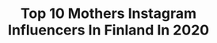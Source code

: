 ---
title: Top 10 Mothers Instagram Influencers In Finland In 2020
description: >-
  Find top mothers Instagram influencers in Finland in 2020. Most popular hashtags: #instablogitfinland #instablogit #ministylefinland #nature.
platform: Instagram
profiles:
  - username: "jerrykoivisto"
    fullname: >-
      Jerry Koivisto
    location: "Finland"
    followers: 11092
    engagement: 1437
    commentsToLikes: 0.016328
    avatar: "https://scontent-lhr8-1.cdninstagram.com/v/t51.2885-19/s320x320/66696982_442806112983491_6411775785060794368_n.jpg?_nc_ht=scontent-lhr8-1.cdninstagram.com&_nc_ohc=MAOjEolWpIUAX_6p3Jk&oh=f4d7cbcc13e252ecb35b8bc7df33d0f3&oe=5EBA09FC"
    verified: false
    hashtags: "#onnionilluusio, #pink, #tb, #diesel"
  - username: "mia_and_nuka"
    fullname: >-
      Mia 💚 Outdoorlife Art 💚
    location: "Finland"
    followers: 5966
    engagement: 1800
    commentsToLikes: 0.092726
    avatar: "https://scontent-lhr8-1.cdninstagram.com/v/t51.2885-19/s320x320/70251634_241412580130891_3117838668518129664_n.jpg?_nc_ht=scontent-lhr8-1.cdninstagram.com&_nc_ohc=1jp0gQBqDG8AX9kcpUx&oh=b1e3e4a0d907231aca2c661c048ffb85&oe=5EB8F537"
    verified: false
    hashtags: "#sarpaneva, #blissfulphotoart, #merenkurkku, #bythesea"
  - username: "vilmabergenheim"
    fullname: >-
      Vilma Bergenheim
    location: "Finland"
    followers: 7743
    engagement: 577
    commentsToLikes: 0.060724
    avatar: "https://scontent-lhr8-1.cdninstagram.com/v/t51.2885-19/s320x320/53970501_1072446739627781_80884920062312448_n.jpg?_nc_ht=scontent-lhr8-1.cdninstagram.com&_nc_ohc=s5RL0V_j0o8AX9SAEyT&oh=9aa5ae4c1137c71632a1934ac25ea7cf&oe=5EBAF531"
    verified: false
    hashtags: "#lovemylumene, #womensday, #terveethiukset, #earthhour"
  - username: "miiakanerva"
    fullname: >-
      Miia Kanerva
    location: "Finland"
    followers: 2340
    engagement: 1338
    commentsToLikes: 0.169134
    avatar: "https://scontent-ams4-1.cdninstagram.com/v/t51.2885-19/s320x320/78856243_1097937940541987_5798723363094396928_n.jpg?_nc_ht=scontent-ams4-1.cdninstagram.com&_nc_ohc=cmRUPmqFDzgAX-50ttc&oh=4d74fb5c97272a275f07faf3cb79b853&oe=5EB8A02F"
    verified: false
    hashtags: "#radugagrez, #skandihome, #polvisukat, #kidsroominspo"
  - username: "sarimaaria"
    fullname: >-
      Sari Maria
    location: "Finland"
    followers: 5647
    engagement: 680
    commentsToLikes: 0.133629
    avatar: "https://scontent-lhr8-1.cdninstagram.com/v/t51.2885-19/s320x320/90413804_628904007671773_7727745337829359616_n.jpg?_nc_ht=scontent-lhr8-1.cdninstagram.com&_nc_ohc=MHckyiABinEAX_JRfNT&oh=60fa905510b5b913d1dd64eee1c1c404&oe=5EBAE800"
    verified: false
    hashtags: "#coffeetable, #stringhylla, #instablogitfinland, #tabledecor"
  - username: "ainokaisasaarinen"
    fullname: >-
      Aino-Kaisa Saarinen
    location: "Finland"
    followers: 9953
    engagement: 1298
    commentsToLikes: 0.005316
    avatar: "https://scontent-ams4-1.cdninstagram.com/v/t51.2885-19/s320x320/47694773_2348582565212651_4600967124381335552_n.jpg?_nc_ht=scontent-ams4-1.cdninstagram.com&_nc_ohc=TJxv9R-KjZcAX-iUIJP&oh=02c1cbd68230b4de54b512d2887b0c55&oe=5EBC4102"
    verified: false
    hashtags: "#puhtaastiparas, #salppurinkisat, #stokkebabycarrier, #dobbiaco"
  - username: "libesona"
    fullname: >-
      Lizbeth Santos
    location: "Finland"
    followers: 260901
    engagement: 190
    commentsToLikes: 0.026192
    avatar: "https://scontent-lhr8-1.cdninstagram.com/v/t51.2885-19/s320x320/36926699_236310167198064_5306035561352396800_n.jpg?_nc_ht=scontent-lhr8-1.cdninstagram.com&_nc_ohc=JyNFvX9PBv8AX9oBXbE&oh=c100146947078f44417af97d52ea57f6&oe=5EBBBA58"
    verified: false
    hashtags: "#isle, #championsbreakfast, #amorenlostiemposdelcorona, #dominicanrepublic"
  - username: "kauppiaanrouva"
    fullname: >-
      Michele Murphy-Kaulanen
    location: "Finland"
    followers: 32769
    engagement: 948
    commentsToLikes: 0.020706
    avatar: "https://scontent-lhr8-1.cdninstagram.com/v/t51.2885-19/s320x320/19228927_214456795742482_1955558546137415680_a.jpg?_nc_ht=scontent-lhr8-1.cdninstagram.com&_nc_ohc=V4zS3WaYQSoAX-P9ckP&oh=150db88396e62362cf172aabae51b386&oe=5EBA4940"
    verified: false
    hashtags: "#bestlittlebrother, #belvita, #lapland, #iskelm"
  - username: "strictlystyle"
    fullname: >-
      Hanna Väyrynen
    location: "Finland"
    followers: 28673
    engagement: 495
    commentsToLikes: 0.032439
    avatar: "https://scontent-iad3-1.cdninstagram.com/v/t51.2885-19/s320x320/49854812_2299762603391278_9002349231641460736_n.jpg?_nc_ht=scontent-iad3-1.cdninstagram.com&_nc_ohc=86bVCUj2LncAX-EzWuT&oh=8ea864be75a46d33ca548ee885fd2ed3&oe=5EBA1027"
    verified: false
    hashtags: "#coronavirus, #icecream, #renergie, #challenge"
  - username: "dragini"
    fullname: >-
      ℍ𝕒𝕟𝕟𝕒 ℙ𝕒𝕦𝕝𝕚𝕚𝕟𝕒
    location: "Finland"
    followers: 2145
    engagement: 1683
    commentsToLikes: 0.381468
    avatar: "https://scontent-lhr8-1.cdninstagram.com/v/t51.2885-19/s320x320/50900070_311026346427440_7960832959580209152_n.jpg?_nc_ht=scontent-lhr8-1.cdninstagram.com&_nc_ohc=MUZoiBEAqfQAX-ZlkTU&oh=8f168787edcce0545fce34cd2cd7f990&oe=5EBAAEFE"
    verified: false
    hashtags: "#gugguucommunity, #toddler, #kalevalakoru, #naisen"
---